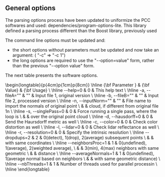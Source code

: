 General options
---------------

The parsing options process have been updated to uniformize the PCC softwares and used: dependencies/program-options-lite. 
This library defined a parsing process different than the Boost library, previously used 

The command line options must be updated and:

  * the short options without parameters must be updated and now take an argument: ( "-c" => "-c 1")
  * the long options are required to use the "--option=value" form, rather than the previous "--option value" form.


The next table presents the software options.
 

\begin{longtable}{p{4cm}p{1cm}p{8cm}}
\hline
{\bf Parameter }  & {\bf Value} & {\bf Usage} \\ \hline
        --help=0           & 0   & This help text                                       \\ \hline
  -a,   --fileA=""         & ""  & Input file 1, original version                       \\ \hline
  -b,   --fileB=""         & ""  & Input file 2, processed version                      \\ \hline
  -n,   --inputNorm=""     & ""  & File name to import the normals of original point    \\ 
                           &     & cloud, if different from original file 1n            \\ \hline
  -s,   --singlePass=0     & 0   & Force running a single pass, where the loop is       \\ 
                           &     & over the original point cloud                        \\ \hline
  -d,   --hausdorff=0      & 0   & Send the Haursdorff metric as well                   \\ \hline
  -c,   --color=0          & 0   & Check color distortion as well                       \\ \hline
  -l,   --lidar=0          & 0   & Check lidar reflectance as well                      \\ \hline
  -r,   --resolution=0     & 0   & Specify the intrinsic resolution                     \\ \hline
        --dropdups=2       & 2   & 0(detect), 1(drop), 2(average) subsequent points     \\ 
                           &     & with same coordinates                                \\ \hline
        --neighborsProc=1  & 1   & 0(undefined), 1(average), 2(weighted average),       \\ 
                           &     & 3(min), 4(max) neighbors with same geometric         \\ 
                           &     & distance                                             \\ \hline
        --averageNormals=1 & 1   & 0(undefined), 1(average normal based on neighbors    \\ 
                           &     & with same geometric distance)                        \\ \hline
        --nbThreads=1      & 1   & Number of threads used for parallel processin        \\ \hline
\end{longtable}

 